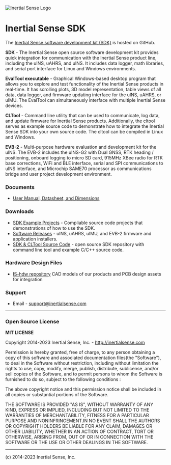 ![Inertial Sense Logo](https://inertialsense.com/wp-content/uploads/2019/09/logo-1.png)

# Inertial Sense SDK

The [Inertial Sense software development kit (SDK)](https://github.com/inertialsense/inertial-sense-sdk) is hosted on GitHub.

**SDK** - The Inertial Sense open source software development kit provides quick integration for communication with the Inertial Sense product line, including the uINS, uAHRS, and uINS.  It includes data logger, math libraries, and serial port interface for Linux and Windows environments.   

**EvalTool executable** - Graphical Windows-based desktop program that allows you to explore and test functionality of the Inertial Sense products in real-time.  It has scrolling plots, 3D model representation, table views of all data, data logger, and firmware updating interface for the uINS, uAHRS, or uIMU. The EvalTool can simultaneously interface with multiple Inertial Sense devices.

**CLTool** - Command line utility that can be used to communicate, log data, and update firmware for Inertial Sense products.  Additionally, the cltool serves as example source code to demonstrate how to integrate the Inertial Sense SDK into your own source code.  The cltool can be compiled in Linux and Windows. 

**EVB-2** - Multi-purpose hardware evaluation and development kit for the uINS.  The EVB-2 includes the uINS-G2 with Dual GNSS, RTK heading / positioning, onboard logging to micro SD card, 915MHz XBee radio for RTK base corrections, WiFi and BLE interface, serial and SPI communications to uINS interface, and Microchip SAME70 processor as communications bridge and user project development environment.   

### Documents

 * [User Manual, Datasheet, and Dimensions](http://docs.inertialsense.com/)

### Downloads

 * [SDK Example Projects]( https://github.com/inertialsense/inertial-sense-sdk/tree/release/ExampleProjects) - Compliable source code projects that demonstrations of how to use the SDK.
 * [Software Releases](https://github.com/inertialsense/inertial-sense-sdk/releases) - uINS, uAHRS, uIMU, and EVB-2 firmware and application installers.
 * [SDK & CLTool Source Code](https://github.com/inertialsense/inertial-sense-sdk) - open source SDK repository with command line tool and example C/C++ source code.

### Hardware Design Files

 * [IS-hdw repository](https://github.com/inertialsense/IS-hdw) CAD models of our products and PCB design assets for integration

### Support

 * Email - support@inertialsense.com

------

### Open Source License

**MIT LICENSE**

Copyright 2014-2023 Inertial Sense, Inc. - http://inertialsense.com

Permission is hereby granted, free of charge, to any person obtaining a copy of this software and associated documentation files(the "Software"), to deal in the Software without restriction, including without limitation the rights to use, copy, modify, merge, publish, distribute, sublicense, and/or sell copies of the Software, and to permit persons to whom the Software is furnished to do so, subject to the following conditions :

The above copyright notice and this permission notice shall be included in all copies or substantial portions of the Software.

THE SOFTWARE IS PROVIDED "AS IS", WITHOUT WARRANTY OF ANY KIND, EXPRESS OR IMPLIED, INCLUDING BUT NOT LIMITED TO THE WARRANTIES OF MERCHANTABILITY, FITNESS FOR A PARTICULAR PURPOSE AND NONINFRINGEMENT.IN NO EVENT SHALL THE AUTHORS OR COPYRIGHT HOLDERS BE LIABLE FOR ANY CLAIM, DAMAGES OR OTHER LIABILITY, WHETHER IN AN ACTION OF CONTRACT, TORT OR OTHERWISE, ARISING FROM, OUT OF OR IN CONNECTION WITH THE SOFTWARE OR THE USE OR OTHER DEALINGS IN THE SOFTWARE.

------

(c) 2014-2023 Inertial Sense, Inc.
